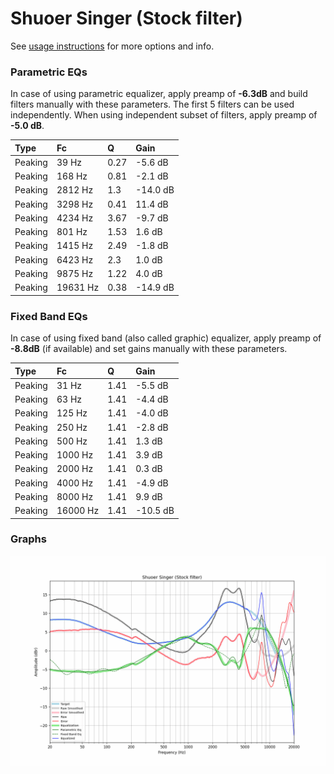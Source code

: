 # Shuoer Singer (Stock filter)
See [usage instructions](https://github.com/jaakkopasanen/AutoEq#usage) for more options and info.

### Parametric EQs
In case of using parametric equalizer, apply preamp of **-6.3dB** and build filters manually
with these parameters. The first 5 filters can be used independently.
When using independent subset of filters, apply preamp of **-5.0 dB**.

| Type    | Fc       |    Q | Gain     |
|:--------|:---------|:-----|:---------|
| Peaking | 39 Hz    | 0.27 | -5.6 dB  |
| Peaking | 168 Hz   | 0.81 | -2.1 dB  |
| Peaking | 2812 Hz  | 1.3  | -14.0 dB |
| Peaking | 3298 Hz  | 0.41 | 11.4 dB  |
| Peaking | 4234 Hz  | 3.67 | -9.7 dB  |
| Peaking | 801 Hz   | 1.53 | 1.6 dB   |
| Peaking | 1415 Hz  | 2.49 | -1.8 dB  |
| Peaking | 6423 Hz  | 2.3  | 1.0 dB   |
| Peaking | 9875 Hz  | 1.22 | 4.0 dB   |
| Peaking | 19631 Hz | 0.38 | -14.9 dB |

### Fixed Band EQs
In case of using fixed band (also called graphic) equalizer, apply preamp of **-8.8dB**
(if available) and set gains manually with these parameters.

| Type    | Fc       |    Q | Gain     |
|:--------|:---------|:-----|:---------|
| Peaking | 31 Hz    | 1.41 | -5.5 dB  |
| Peaking | 63 Hz    | 1.41 | -4.4 dB  |
| Peaking | 125 Hz   | 1.41 | -4.0 dB  |
| Peaking | 250 Hz   | 1.41 | -2.8 dB  |
| Peaking | 500 Hz   | 1.41 | 1.3 dB   |
| Peaking | 1000 Hz  | 1.41 | 3.9 dB   |
| Peaking | 2000 Hz  | 1.41 | 0.3 dB   |
| Peaking | 4000 Hz  | 1.41 | -4.9 dB  |
| Peaking | 8000 Hz  | 1.41 | 9.9 dB   |
| Peaking | 16000 Hz | 1.41 | -10.5 dB |

### Graphs
![](./Shuoer%20Singer%20(Stock%20filter).png)